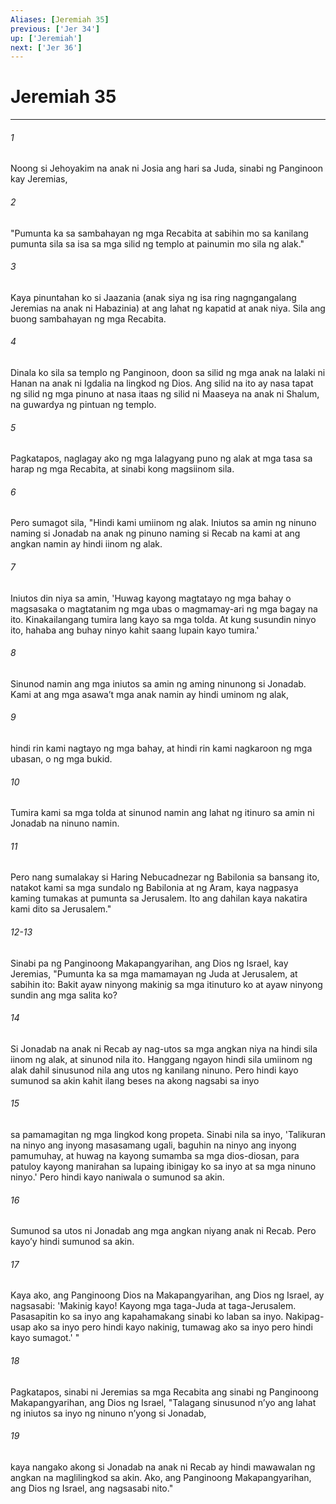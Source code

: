 ```yaml
---
Aliases: [Jeremiah 35]
previous: ['Jer 34']
up: ['Jeremiah']
next: ['Jer 36']
---
```

# Jeremiah 35

***


###### 1 


Noong si Jehoyakim na anak ni Josia ang hari sa Juda, sinabi ng Panginoon kay Jeremias, 


###### 2 


"Pumunta ka sa sambahayan ng mga Recabita at sabihin mo sa kanilang pumunta sila sa isa sa mga silid ng templo at painumin mo sila ng alak." 


###### 3 


Kaya pinuntahan ko si Jaazania (anak siya ng isa ring nagngangalang Jeremias na anak ni Habazinia) at ang lahat ng kapatid at anak niya. Sila ang buong sambahayan ng mga Recabita. 


###### 4 


Dinala ko sila sa templo ng Panginoon, doon sa silid ng mga anak na lalaki ni Hanan na anak ni Igdalia na lingkod ng Dios. Ang silid na ito ay nasa tapat ng silid ng mga pinuno at nasa itaas ng silid ni Maaseya na anak ni Shalum, na guwardya ng pintuan ng templo. 


###### 5 


Pagkatapos, naglagay ako ng mga lalagyang puno ng alak at mga tasa sa harap ng mga Recabita, at sinabi kong magsiinom sila. 


###### 6 


Pero sumagot sila, "Hindi kami umiinom ng alak. Iniutos sa amin ng ninuno naming si Jonadab na anak ng pinuno naming si Recab na kami at ang angkan namin ay hindi iinom ng alak. 


###### 7 


Iniutos din niya sa amin, 'Huwag kayong magtatayo ng mga bahay o magsasaka o magtatanim ng mga ubas o magmamay-ari ng mga bagay na ito. Kinakailangang tumira lang kayo sa mga tolda. At kung susundin ninyo ito, hahaba ang buhay ninyo kahit saang lupain kayo tumira.' 


###### 8 


Sinunod namin ang mga iniutos sa amin ng aming ninunong si Jonadab. Kami at ang mga asawaʼt mga anak namin ay hindi uminom ng alak, 


###### 9 


hindi rin kami nagtayo ng mga bahay, at hindi rin kami nagkaroon ng mga ubasan, o ng mga bukid. 


###### 10 


Tumira kami sa mga tolda at sinunod namin ang lahat ng itinuro sa amin ni Jonadab na ninuno namin. 


###### 11 


Pero nang sumalakay si Haring Nebucadnezar ng Babilonia sa bansang ito, natakot kami sa mga sundalo ng Babilonia at ng Aram, kaya nagpasya kaming tumakas at pumunta sa Jerusalem. Ito ang dahilan kaya nakatira kami dito sa Jerusalem."

###### 12-13

Sinabi pa ng Panginoong Makapangyarihan, ang Dios ng Israel, kay Jeremias, "Pumunta ka sa mga mamamayan ng Juda at Jerusalem, at sabihin ito: Bakit ayaw ninyong makinig sa mga itinuturo ko at ayaw ninyong sundin ang mga salita ko? 


###### 14 


Si Jonadab na anak ni Recab ay nag-utos sa mga angkan niya na hindi sila iinom ng alak, at sinunod nila ito. Hanggang ngayon hindi sila umiinom ng alak dahil sinusunod nila ang utos ng kanilang ninuno. Pero hindi kayo sumunod sa akin kahit ilang beses na akong nagsabi sa inyo 


###### 15 


sa pamamagitan ng mga lingkod kong propeta. Sinabi nila sa inyo, 'Talikuran na ninyo ang inyong masasamang ugali, baguhin na ninyo ang inyong pamumuhay, at huwag na kayong sumamba sa mga dios-diosan, para patuloy kayong manirahan sa lupaing ibinigay ko sa inyo at sa mga ninuno ninyo.' Pero hindi kayo naniwala o sumunod sa akin. 


###### 16 


Sumunod sa utos ni Jonadab ang mga angkan niyang anak ni Recab. Pero kayoʼy hindi sumunod sa akin. 


###### 17 


Kaya ako, ang Panginoong Dios na Makapangyarihan, ang Dios ng Israel, ay nagsasabi: 'Makinig kayo! Kayong mga taga-Juda at taga-Jerusalem. Pasasapitin ko sa inyo ang kapahamakang sinabi ko laban sa inyo. Nakipag-usap ako sa inyo pero hindi kayo nakinig, tumawag ako sa inyo pero hindi kayo sumagot.' " 


###### 18 


Pagkatapos, sinabi ni Jeremias sa mga Recabita ang sinabi ng Panginoong Makapangyarihan, ang Dios ng Israel, "Talagang sinusunod nʼyo ang lahat ng iniutos sa inyo ng ninuno nʼyong si Jonadab, 


###### 19 


kaya nangako akong si Jonadab na anak ni Recab ay hindi mawawalan ng angkan na maglilingkod sa akin. Ako, ang Panginoong Makapangyarihan, ang Dios ng Israel, ang nagsasabi nito."
